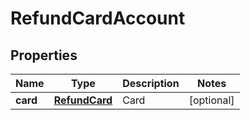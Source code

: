 
# RefundCardAccount

## Properties
Name | Type | Description | Notes
------------ | ------------- | ------------- | -------------
**card** | [**RefundCard**](RefundCard.md) | Card |  [optional]



